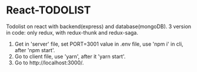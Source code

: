 # React-TODOLIST
Todolist on react with backend(express) and database(mongoDB). 3 version in code: only redux, with redux-thunk and redux-saga. 


1. Get in 'server' file, set PORT=3001 value in .env file, use 'npm i' in cli, after 'npm start'.
2. Go to client file, use 'yarn', after it 'yarn start'.
3. Go to http://localhost:3000/.
